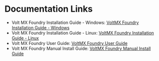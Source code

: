                           

Documentation Links
===================

*   Volt MX Foundry Installation Guide - Windows: [VoltMX Foundry Installation Guide - Windows](../../../../Foundry/voltmx_foundry_windows_install_guide/Content/Introduction.md)
*   Volt MX Foundry Installation Guide - Linux: [VoltMX Foundry Installation Guide - Linux](../../../../Foundry/voltmx_foundry_linux_install_guide/Content/Introduction.md)
*   Volt MX Foundry User Guide: [VoltMX Foundry User Guide](../../../../Foundry/voltmx_foundry_user_guide/Content/Introduction.md)
*   Volt MX Foundry Manual Install Guide: [VoltMX Foundry Manual Install Guide](../../../../Foundry/voltmx_foundry_manual_install_guide/Content/Introduction.md)
